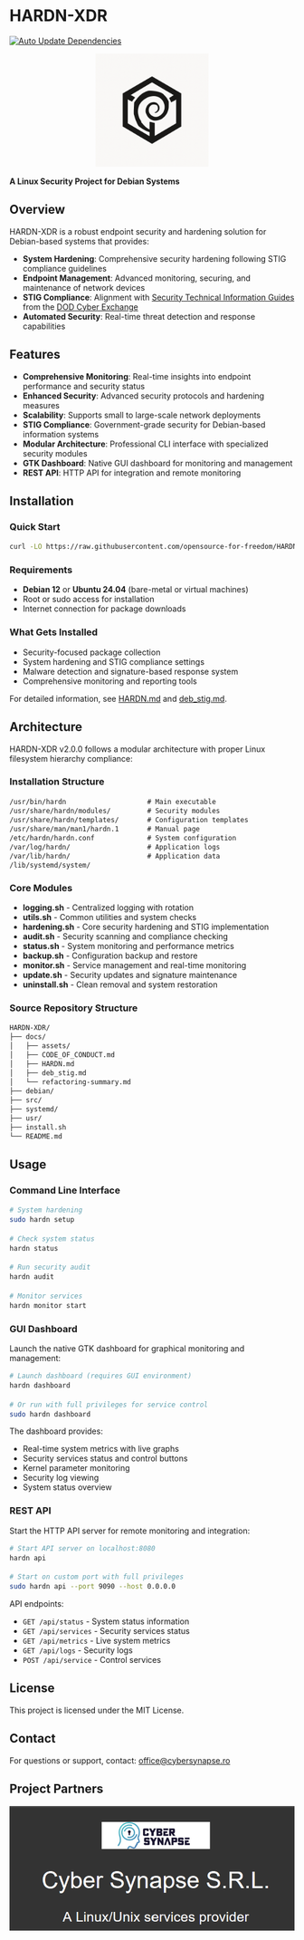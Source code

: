 


# HARDN-XDR

[![Auto Update Dependencies](https://github.com/OpenSource-For-Freedom/HARDN-XDR/actions/workflows/validate.yml/badge.svg)](https://github.com/OpenSource-For-Freedom/HARDN-XDR/actions/workflows/validate.yml)

<p align="center">
  <img src="docs/assets/HARDN(1).png" alt="HARDN Logo" width="200px" />
</p>

**A Linux Security Project for Debian Systems**


## Overview

HARDN-XDR is a robust endpoint security and hardening solution for Debian-based systems that provides:

- **System Hardening**: Comprehensive security hardening following STIG compliance guidelines
- **Endpoint Management**: Advanced monitoring, securing, and maintenance of network devices
- **STIG Compliance**: Alignment with [Security Technical Information Guides](https://public.cyber.mil/stigs/) from the [DOD Cyber Exchange](https://public.cyber.mil/)
- **Automated Security**: Real-time threat detection and response capabilities

## Features

- **Comprehensive Monitoring**: Real-time insights into endpoint performance and security status
- **Enhanced Security**: Advanced security protocols and hardening measures
- **Scalability**: Supports small to large-scale network deployments  
- **STIG Compliance**: Government-grade security for Debian-based information systems
- **Modular Architecture**: Professional CLI interface with specialized security modules
- **GTK Dashboard**: Native GUI dashboard for monitoring and management
- **REST API**: HTTP API for integration and remote monitoring


## Installation

### Quick Start

```bash
curl -LO https://raw.githubusercontent.com/opensource-for-freedom/HARDN-XDR/refs/heads/main/install.sh && sudo chmod +x install.sh && sudo ./install.sh
```

### Requirements

- **Debian 12** or **Ubuntu 24.04** (bare-metal or virtual machines)
- Root or sudo access for installation
- Internet connection for package downloads

### What Gets Installed

- Security-focused package collection
- System hardening and STIG compliance settings  
- Malware detection and signature-based response system
- Comprehensive monitoring and reporting tools

For detailed information, see [HARDN.md](docs/HARDN.md) and [deb_stig.md](docs/deb_stig.md).

## Architecture

HARDN-XDR v2.0.0 follows a modular architecture with proper Linux filesystem hierarchy compliance:

### Installation Structure
```
/usr/bin/hardn                    # Main executable
/usr/share/hardn/modules/         # Security modules
/usr/share/hardn/templates/       # Configuration templates  
/usr/share/man/man1/hardn.1       # Manual page
/etc/hardn/hardn.conf             # System configuration
/var/log/hardn/                   # Application logs
/var/lib/hardn/                   # Application data
/lib/systemd/system/             
```

### Core Modules
- **logging.sh** - Centralized logging with rotation
- **utils.sh** - Common utilities and system checks
- **hardening.sh** - Core security hardening and STIG implementation
- **audit.sh** - Security scanning and compliance checking
- **status.sh** - System monitoring and performance metrics
- **backup.sh** - Configuration backup and restore
- **monitor.sh** - Service management and real-time monitoring
- **update.sh** - Security updates and signature maintenance
- **uninstall.sh** - Clean removal and system restoration

### Source Repository Structure
```
HARDN-XDR/
├── docs/                        
│   ├── assets/                  
│   ├── CODE_OF_CONDUCT.md       
│   ├── HARDN.md                  
│   ├── deb_stig.md               
│   └── refactoring-summary.md    
├── debian/                       
├── src/                         
├── systemd/                     
├── usr/                          
├── install.sh                   
└── README.md                    
```

## Usage

### Command Line Interface

```bash
# System hardening
sudo hardn setup

# Check system status  
hardn status

# Run security audit
hardn audit

# Monitor services
hardn monitor start
```

### GUI Dashboard

Launch the native GTK dashboard for graphical monitoring and management:

```bash
# Launch dashboard (requires GUI environment)
hardn dashboard

# Or run with full privileges for service control
sudo hardn dashboard
```

The dashboard provides:
- Real-time system metrics with live graphs
- Security services status and control buttons
- Kernel parameter monitoring
- Security log viewing  
- System status overview

### REST API

Start the HTTP API server for remote monitoring and integration:

```bash
# Start API server on localhost:8080
hardn api

# Start on custom port with full privileges
sudo hardn api --port 9090 --host 0.0.0.0
```

API endpoints:
- `GET /api/status` - System status information
- `GET /api/services` - Security services status
- `GET /api/metrics` - Live system metrics
- `GET /api/logs` - Security logs
- `POST /api/service` - Control services

## License

This project is licensed under the MIT License.

## Contact

For questions or support, contact: office@cybersynapse.ro

## Project Partners

<p align="center">
  <img src="docs/assets/cybersynapse.png" alt="CyberSynapse Logo" />
</p>
